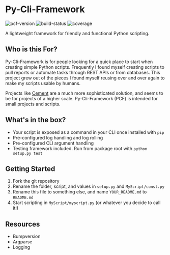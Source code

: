 # Py-Cli-Framework

![pcf-version](https://img.shields.io/badge/PCF-v1.0-blue.svg)
![build-status](https://img.shields.io/badge/build-passing-green.svg)
![coverage](https://img.shields.io/badge/coverage-100%25-orange.svg)

A lightweight framework for friendly and functional Python scripting.

## Who is this For?

Py-Cli-Framework is for people looking for a quick place to start when creating simple Python scripts.  Frequently I found myself creating scripts to pull reports or automate tasks through REST APIs or from databases.  This project grew out of the pieces I found myself reusing over and over again to make my scripts usable by humans.

Projects like [Cement]() are a much more sophisticated solution, and seems to be for projects of a higher scale.  Py-Cli-Framework (PCF) is intended for small projects and scripts.

## What's in the box?
- Your script is exposed as a command in your CLI once installed with `pip`
- Pre-configured log handling and log rolling
- Pre-configured CLI argument handling
- Testing framework included.  Run from package root with `python setup.py test`

## Getting Started

1. Fork the git repository
1. Rename the folder, script, and values in `setup.py` and `MyScript/const.py`
1. Rename this file to something else, and name `YOUR_README.md` to `README.md`
1. Start scripting in `MyScript/myscript.py` (or whatever you decide to call it!)

## Resources
- Bumpversion
- Argparse
- Logging
